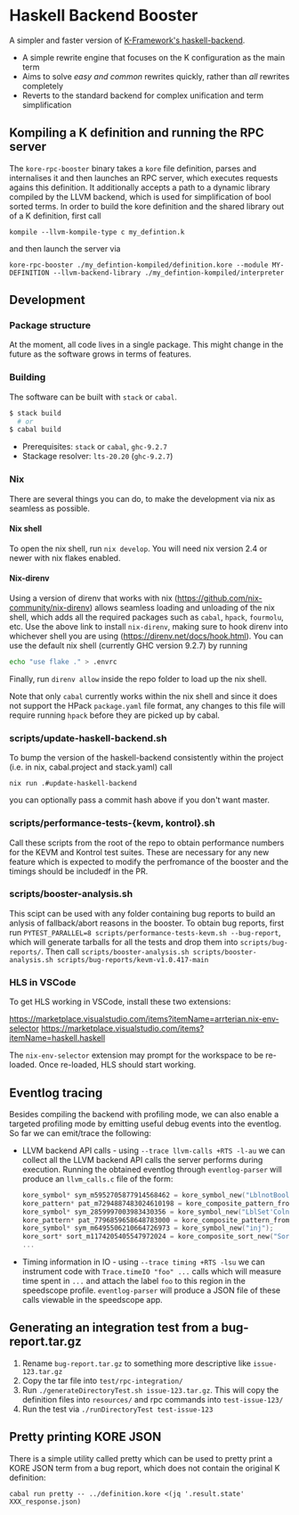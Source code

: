 # Haskell Backend Booster

A simpler and faster version of [K-Framework's haskell-backend](../haskell-backend).

* A simple rewrite engine that focuses on the K configuration as the main term
* Aims to solve _easy and common_ rewrites quickly, rather than _all_ rewrites completely
* Reverts to the standard backend for complex unification and term simplification

## Kompiling a K definition and running the RPC server

The `kore-rpc-booster` binary takes a `kore` file definition, parses and internalises it and then launches an RPC server, which executes requests agains this definition. It additionally accepts a path to a dynamic library compiled by the LLVM backend, which is used for simplification of bool sorted terms. In order to build the kore definition and the shared library out of a K definition, first call

```
kompile --llvm-kompile-type c my_defintion.k
```

and then launch the server via

```
kore-rpc-booster ./my_defintion-kompiled/definition.kore --module MY-DEFINITION --llvm-backend-library ./my_defintion-kompiled/interpreter
```


## Development

### Package structure

At the moment, all code lives in a single package. This might change in the future as the software grows in terms of features.

### Building

The software can be built with `stack` or `cabal`.

```sh
$ stack build
  # or
$ cabal build
```

* Prerequisites: `stack` or `cabal`, `ghc-9.2.7`
* Stackage resolver: `lts-20.20` (`ghc-9.2.7`)

### Nix

There are several things you can do, to make the development via nix as seamless as possible.


#### Nix shell

To open the nix shell, run `nix develop`. You will need nix version 2.4 or newer with nix flakes enabled.


#### Nix-direnv

Using a version of direnv that works with nix (https://github.com/nix-community/nix-direnv) allows seamless loading and unloading of the nix shell, which adds all the required packages such as `cabal`, `hpack`, `fourmolu`, etc. Use the above link to install `nix-direnv`, making sure to hook direnv into whichever shell you are using (https://direnv.net/docs/hook.html). You can use the default nix shell (currently GHC version 9.2.7) by running

```bash
echo "use flake ." > .envrc
```

Finally, run `direnv allow` inside the repo folder to load up the nix shell.

Note that only `cabal` currently works within the nix shell and since it does not support the HPack `package.yaml` file format, any changes to this file will require running `hpack` before they are picked up by cabal.

### scripts/update-haskell-backend.sh

To bump the version of the haskell-backend consistently within the project (i.e. in nix, cabal.project and stack.yaml) call

```
nix run .#update-haskell-backend
```

you can optionally pass a commit hash above if you don't want master.

### scripts/performance-tests-{kevm, kontrol}.sh

Call these scripts from the root of the repo to obtain performance numbers for the KEVM and Kontrol test suites. These are necessary for any new feature which is expected to modify the perfromance of the booster and the timings should be includedf in the PR.


### scripts/booster-analysis.sh

This scipt can be used with any folder containing bug reports to build an anlysis of fallback/abort reasons in the booster. To obtain bug reports, first run `PYTEST_PARALLEL=8 scripts/performance-tests-kevm.sh --bug-report`, which will generate tarballs for all the tests and drop them into `scripts/bug-reports/`. Then call `scripts/booster-analysis.sh scripts/booster-analysis.sh scripts/bug-reports/kevm-v1.0.417-main`

### HLS in VSCode

To get HLS working in VSCode, install these two extensions:

https://marketplace.visualstudio.com/items?itemName=arrterian.nix-env-selector
https://marketplace.visualstudio.com/items?itemName=haskell.haskell

The `nix-env-selector` extension may prompt for the workspace to be re-loaded. Once re-loaded, HLS should start working.

## Eventlog tracing

Besides compiling the backend with profiling mode, we can also enable a targeted profiling mode by emitting useful debug events into the eventlog. So far we can emit/trace the following:

* LLVM backend API calls - using `--trace llvm-calls +RTS -l-au` we can collect all the LLVM backend API calls the server performs during execution. Running the obtained eventlog through `eventlog-parser` will produce an `llvm_calls.c` file of the form:

  ```c
  kore_symbol* sym_m5952705877914568462 = kore_symbol_new("LblnotBool'Unds'");
  kore_pattern* pat_m7294887483024610198 = kore_composite_pattern_from_symbol(sym_m5952705877914568462);
  kore_symbol* sym_2859997003983430356 = kore_symbol_new("LblSet'Coln'in");
  kore_pattern* pat_7796859658648783000 = kore_composite_pattern_from_symbol(sym_2859997003983430356);
  kore_symbol* sym_m6495506210664726973 = kore_symbol_new("inj");
  kore_sort* sort_m1174205405547972024 = kore_composite_sort_new("SortId");
  ...
  ```

* Timing information in IO - using `--trace timing +RTS -lsu` we can instrument code with `Trace.timeIO "foo" ...` calls which will measure time spent in `...` and attach the label `foo` to this region in the speedscope profile. `eventlog-parser` will produce a JSON file of these calls viewable in the speedscope app.

## Generating an integration test from a bug-report.tar.gz

1) Rename `bug-report.tar.gz` to something more descriptive like `issue-123.tar.gz`
2) Copy the tar file into `test/rpc-integration/`
3) Run `./generateDirectoryTest.sh issue-123.tar.gz`. This will copy the definition files into `resources/` and rpc commands into `test-issue-123/`
4) Run the test via `./runDirectoryTest test-issue-123`

## Pretty printing KORE JSON

There is a simple utility called pretty which can be used to pretty print a KORE JSON term from a bug report, which does not contain the original K definition:

```
cabal run pretty -- ../definition.kore <(jq '.result.state' XXX_response.json)
```
